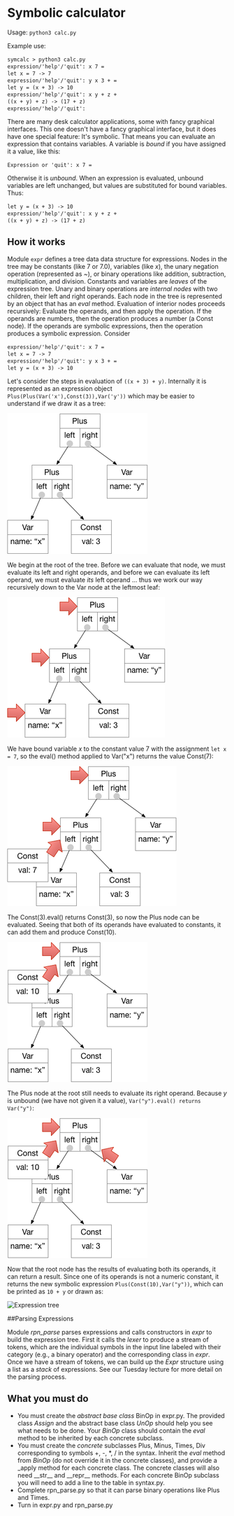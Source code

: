 # Symbolic calculator

Usage:  ```python3 calc.py```

Example use: 

```
symcalc > python3 calc.py 
expression/'help'/'quit': x 7 =
let x = 7 -> 7
expression/'help'/'quit': y x 3 + =
let y = (x + 3) -> 10
expression/'help'/'quit': x y + z +
((x + y) + z) -> (17 + z)
expression/'help'/'quit': 
```

There are many desk calculator applications, some with fancy graphical interfaces.  This one doesn't have a fancy graphical interface, but it does have one special feature:  It's symbolic.  That means you can evaluate an expression that contains variables.  A variable is *bound* if you have assigned it a value, like this: 

```
Expression or 'quit': x 7 =
```

Otherwise it is *unbound*.  When an expression is evaluated, unbound variables are left unchanged, but values are substituted for bound variables.  Thus: 

```
let y = (x + 3) -> 10
expression/'help'/'quit': x y + z +
((x + y) + z) -> (17 + z)
```

## How it works

Module ```expr``` defines a tree data data structure for expressions.  Nodes in the tree may be constants (like 7 or 7.0), variables (like *x*), the unary negation operation (represented as *~*), or binary operations like addition, subtraction, multiplication, and division.  Constants and variables are *leaves* of the expression tree.  Unary and binary operations are *internal nodes* with two children, their left and right operands.  Each node in the tree is represented by an object that has an *eval* method.   Evaluation of interior nodes proceeds recursively:  Evaluate the operands, and then apply the operation.  If the operands are numbers, then the operation produces a number (a Const node).  If the operands are symbolic expressions, then the operation produces a symbolic expression.  Consider 

```
expression/'help'/'quit': x 7 =
let x = 7 -> 7
expression/'help'/'quit': y x 3 + =
let y = (x + 3) -> 10
```

Let's consider the steps in evaluation 
of ```((x + 3) + y)```.
Internally it is represented as an expression 
object ```Plus(Plus(Var('x'),Const(3)),Var('y'))```
which may be easier to understand if we draw it as a tree: 

![Expression tree](doc/img/expr-eval-0.png)

We begin at the root of the tree. Before we can evaluate that node, we must evaluate its left and right operands, and before we can evaluate its left operand, we must evaluate *its* left operand ... thus we work our way recursively down to the Var node at the leftmost leaf: 

![Expression tree](doc/img/expr-eval-1.png)

We have bound variable *x* to the constant value 7 with the assignment ```let x = 7```, so the eval() method applied to Var("x") returns the value Const(7): 

![Expression tree](doc/img/expr-eval-2.png)

The Const(3).eval() returns Const(3), so now the Plus node can be evaluated.  Seeing that both of its operands have evaluated to constants, it can add them and produce Const(10). 

![Expression tree](doc/img/expr-eval-3.png)

The Plus node at the root still needs to evaluate its right operand.  Because *y* is unbound (we have not given it a value),  ```Var("y").eval() returns Var("y")```:

![Expression tree](doc/img/expr-eval-4.png)

Now that the root node has the results of evaluating both its operands, it can return a result.  Since one of its operands is not a numeric constant, it returns the new symbolic expression ```Plus(Const(10),Var("y"))```, which can be printed as
```10 + y``` or drawn as:

 ![Expression tree](doc/img/expr-eval-5.png)
 
##Parsing Expressions

Module *rpn_parse* parses expressions and calls constructors in *expr* to build the expression tree. 
First it calls the *lexer* to produce a stream of tokens, which are the individual symbols in the input line labeled with their category (e.g., a binary operator) and the corresponding class in *expr*.  
Once we have a stream of tokens, we can build up the *Expr* structure using a list as a *stack* of expressions.  See our Tuesday lecture for more detail on the parsing process. 


## What you must do

* You must create the *abstract base class* BinOp in expr.py.  The provided class *Assign* and the abstract base class *UnOp* should help you see what needs to be done.  Your *BinOp* class should contain the *eval* method to be inherited by each concrete subclass. 
* You must create the *concrete* subclasses Plus, Minus, Times, Div corresponding to symbols +, -, \*, / in the syntax.  Inherit the *eval* method from *BinOp* (do not override it in the concrete classes), and provide a _apply method for each concrete class.  The concrete classes will also need \_\_str\_\_ and \_\_repr\_\_ methods. For each concrete BinOp subclass you will need to add a line to the table in syntax.py.
* Complete rpn_parse.py so that it can parse binary operations like Plus and Times.  
* Turn in expr.py and rpn_parse.py








